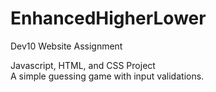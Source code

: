 # EnhancedHigherLower
Dev10 Website Assignment

Javascript, HTML, and CSS Project <br />
A simple guessing game with input validations.
